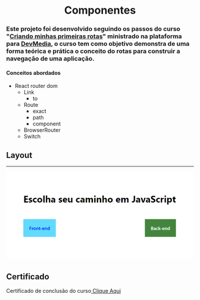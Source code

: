 <h1 align='center'>Componentes</h1> 


 ### Este projeto foi desenvolvido seguindo os passos do curso "[Criando minhas primeiras rotas](https://www.devmedia.com.br/curso/react-criando-minhas-primeiras-rotas/2370)" ministrado na plataforma para [DevMedia](https://www.devmedia.com.br), o curso tem como objetivo demonstra de uma forma teórica e prática o conceito do rotas para construir a navegação de uma aplicação.
#### Conceitos abordados

- React router dom
    - Link
       - to
    - Route
        - exact
        - path
        - component
    - BrowserRouter
    - Switch

## Layout
---
<p align="center">        
    <img src="./img/app.png">
</p>

## Certificado

<p>
    Certificado de conclusão do curso<a href="./img/certificado.pdf"> Clique Aqui<a/>
</p>